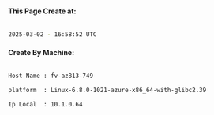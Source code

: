 
   
#### This Page Create at:

```bash

2025-03-02 - 16:58:52 UTC

```

#### Create By Machine:

```bash

Host Name : fv-az813-749

platform  : Linux-6.8.0-1021-azure-x86_64-with-glibc2.39

Ip Local  : 10.1.0.64

```

